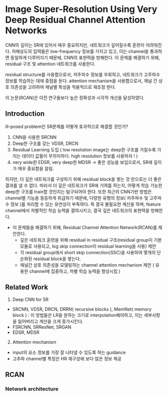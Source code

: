 # Image Super-Resolution Using Very Deep Residual Channel Attention Networks

CNN의 깊이는 SR에 있어서 매우 중요하지만, 네트워크가 깊어질수록 훈련이 어려워진다. 저해상도의 입력들은 low-frequency 정보를 가지고 있고, 
이는 channel을 통과하면 동일하게 다루어지기 때문에, CNN의 표현력을 방해한다. 이 문제를 해결하기 위해, residual 구조 및 attention 네트워크를 사용한다.

residual structure를 사용함으로서, 저주피수 정보를 우회하고, 네트워크가 고주파수 정보를 학습하는 데에 중점을 둔다.
attention mechanism을 사용함으로서, 채널 간 상호 의존성을 고려하여 채널별 특성을 적용적으로 재조정 한다.

이 논문(RCAN)은 이전 연구들보다 높은 정확성과 시각적 개선을 달성하였다.

## Introduction

ill-posed problem인 SR문제를 어떻게 효과적으로 해결할 것인가? 
  1. CNN을 사용한 SRCNN
  2. Deep한 구조를 갖는 VDSR, DRCN
  3. Residual Learning 도입 ( low resolution image는 deep한 구조를 가질수록 가지는 데이터 값들이 무의미하다. high resolution 정보를 사용하자 ! )
  4. very wide한 EDSR, very deep한 MDSR -> 좋은 성능을 보임으로서, SR에 깊이가 매우 중요함을 알림.
  
  하지만, 더 깊은 네트워크를 구성하기 위해 residual block을 쌓는 것 만으로는 더 좋은 결과를 낼 수 없다.
  따라서 더 깊은 네트워크가 SR에 기여를 하는지, 어떻게 학습 가능한 deep한 구조를 train할 것인지는 탐구되어야 한다.
  또한 최근의 CNN기반 방법은 channel별 기능을 동등하게 취급하기 때문에, 다양한 유형의 정보( 저주파수 및 고주파수 정보 )를 처리할 수 있는 유연성이 부족하다.
  즉 결국 불필요한 계산을 하며, feature channel에서 차별적인 학습 능력을 결여시키고, 결국 깊은 네트워크의 표현력을 방해한다.
  
  - 이 문제들을 해결하기 위해, Residual Channel Attention Network(RCAN)를 제안한다.
    - 깊은 네트워크 훈련을 위해 residual in residual 구조(residual group이 기본 모듈로 사용되고, log skip connection이 residual learning을 사용) 제안
    - 각 residual group에서 short skip connection(SSC)을 사용하여 몇개의 단순화된 residual block을 쌓는다.
    - 채널간 상호 의존성을 모델링하는 channel attention mechanism 제안 ( 유용한 channel에 집중하고, 차별 학습 능력을 향상시킴 )
    
    
## Related Work

1. Deep CNN for SR
  - SRCNN, VDSR, DRCN, DRRN( recursive blocks ), MemNet( memory block ) : 이 방법들은 LR을 원하는 크기로 interpolation해야하고, 이는 세부사항을 잃어버리고 계산을 크게 증가시킨다.
  - FSRCNN, SRResNet, SRGAN
  - EDSR, MDSR
  
2. Attention mechanism
  - input의 요소 정보를 가장 잘 나타낼 수 있도록 하는 guidance
  - 고추파 channel별 특징은 HR 재구성에 보다 많은 정보 제공
  
## RCAN
  ### Network architecture
